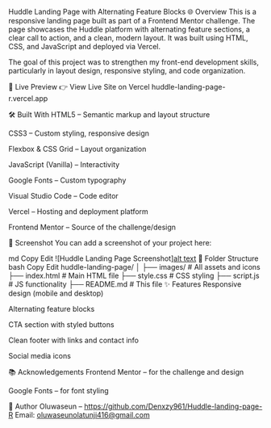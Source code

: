 Huddle Landing Page with Alternating Feature Blocks
🌐 Overview
This is a responsive landing page built as part of a Frontend Mentor challenge. The page showcases the Huddle platform with alternating feature sections, a clear call to action, and a clean, modern layout. It was built using HTML, CSS, and JavaScript and deployed via Vercel.

The goal of this project was to strengthen my front-end development skills, particularly in layout design, responsive styling, and code organization.

🚀 Live Preview
👉 View Live Site on Vercel
huddle-landing-page-r.vercel.app 

🛠️ Built With
HTML5 – Semantic markup and layout structure

CSS3 – Custom styling, responsive design

Flexbox & CSS Grid – Layout organization

JavaScript (Vanilla) – Interactivity

Google Fonts – Custom typography

Visual Studio Code – Code editor

Vercel – Hosting and deployment platform

Frontend Mentor – Source of the challenge/design

📸 Screenshot
You can add a screenshot of your project here:

md
Copy
Edit
![Huddle Landing Page Screenshot][alt text](image.png)
📁 Folder Structure
bash
Copy
Edit
huddle-landing-page/
│
├── images/              # All assets and icons
├── index.html           # Main HTML file
├── style.css            # CSS styling
├── script.js            # JS functionality
├── README.md            # This file
✨ Features
Responsive design (mobile and desktop)

Alternating feature blocks

CTA section with styled buttons

Clean footer with links and contact info

Social media icons

📚 Acknowledgements
Frontend Mentor – for the challenge and design

Google Fonts – for font styling

🙌 Author
Oluwaseun – https://github.com/Denxzy961/Huddle-landing-page-R 
Email: oluwaseunolatunji416@gmail.com 